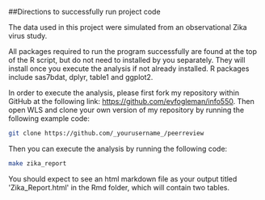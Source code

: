 ##Directions to successfully run project code

The data used in this project were simulated from an observational Zika virus study.

All packages required to run the program successfully are found at the top of the R script, but do not need to installed by you separately. They will install once you execute the analysis if not already installed. R packages include sas7bdat, dplyr, table1 and ggplot2.

In order to execute the analysis, please first fork my repository within GitHub at the following link: https://github.com/evfogleman/info550. Then open WLS and clone your own version of my repository by running the following example code:

```bash
git clone https://github.com/_yourusername_/peerreview
```

Then you can execute the analysis by running the following code:

```bash
make zika_report
```

You should expect to see an html markdown file as your output titled 'Zika_Report.html' in the Rmd folder, which will contain two tables.
